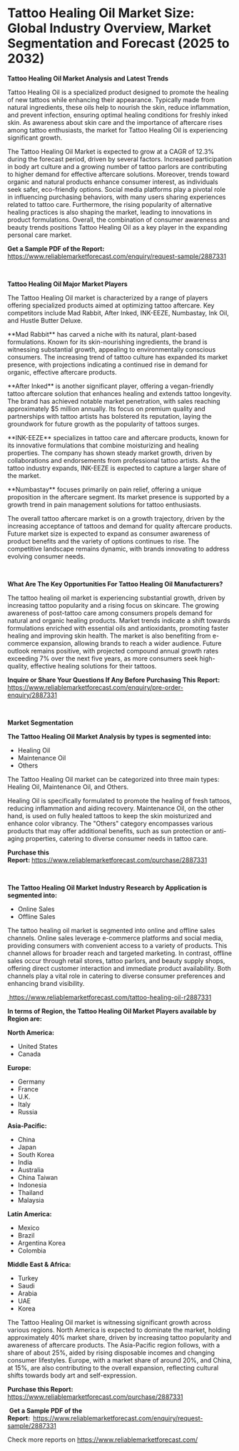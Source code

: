 <p><h1>Tattoo Healing Oil Market Size: Global Industry Overview, Market Segmentation and Forecast (2025 to 2032)</h1></p><p><strong>Tattoo Healing Oil Market Analysis and Latest Trends</strong></p>
<p><p>Tattoo Healing Oil is a specialized product designed to promote the healing of new tattoos while enhancing their appearance. Typically made from natural ingredients, these oils help to nourish the skin, reduce inflammation, and prevent infection, ensuring optimal healing conditions for freshly inked skin. As awareness about skin care and the importance of aftercare rises among tattoo enthusiasts, the market for Tattoo Healing Oil is experiencing significant growth.</p><p>The Tattoo Healing Oil Market is expected to grow at a CAGR of 12.3% during the forecast period, driven by several factors. Increased participation in body art culture and a growing number of tattoo parlors are contributing to higher demand for effective aftercare solutions. Moreover, trends toward organic and natural products enhance consumer interest, as individuals seek safer, eco-friendly options. Social media platforms play a pivotal role in influencing purchasing behaviors, with many users sharing experiences related to tattoo care. Furthermore, the rising popularity of alternative healing practices is also shaping the market, leading to innovations in product formulations. Overall, the combination of consumer awareness and beauty trends positions Tattoo Healing Oil as a key player in the expanding personal care market.</p></p>
<p><strong>Get a Sample PDF of the Report:&nbsp;</strong> <a href="https://www.reliablemarketforecast.com/enquiry/request-sample/2887331?utm_campaign=3129&utm_medium=2&utm_source=Github&utm_content=ia&utm_term=14032025&utm_id=tattoo-healing-oil">https://www.reliablemarketforecast.com/enquiry/request-sample/2887331</a></p>
<p>&nbsp;</p>
<p><strong>Tattoo Healing Oil Major Market Players</strong></p>
<p><p>The Tattoo Healing Oil market is characterized by a range of players offering specialized products aimed at optimizing tattoo aftercare. Key competitors include Mad Rabbit, After Inked, INK-EEZE, Numbastay, Ink Oil, and Hustle Butter Deluxe.</p><p>**Mad Rabbit** has carved a niche with its natural, plant-based formulations. Known for its skin-nourishing ingredients, the brand is witnessing substantial growth, appealing to environmentally conscious consumers. The increasing trend of tattoo culture has expanded its market presence, with projections indicating a continued rise in demand for organic, effective aftercare products.</p><p>**After Inked** is another significant player, offering a vegan-friendly tattoo aftercare solution that enhances healing and extends tattoo longevity. The brand has achieved notable market penetration, with sales reaching approximately $5 million annually. Its focus on premium quality and partnerships with tattoo artists has bolstered its reputation, laying the groundwork for future growth as the popularity of tattoos surges.</p><p>**INK-EEZE** specializes in tattoo care and aftercare products, known for its innovative formulations that combine moisturizing and healing properties. The company has shown steady market growth, driven by collaborations and endorsements from professional tattoo artists. As the tattoo industry expands, INK-EEZE is expected to capture a larger share of the market.</p><p>**Numbastay** focuses primarily on pain relief, offering a unique proposition in the aftercare segment. Its market presence is supported by a growth trend in pain management solutions for tattoo enthusiasts.</p><p>The overall tattoo aftercare market is on a growth trajectory, driven by the increasing acceptance of tattoos and demand for quality aftercare products. Future market size is expected to expand as consumer awareness of product benefits and the variety of options continues to rise. The competitive landscape remains dynamic, with brands innovating to address evolving consumer needs.</p></p>
<p>&nbsp;</p>
<p><strong>What Are The Key Opportunities For Tattoo Healing Oil Manufacturers?</strong></p>
<p><p>The tattoo healing oil market is experiencing substantial growth, driven by increasing tattoo popularity and a rising focus on skincare. The growing awareness of post-tattoo care among consumers propels demand for natural and organic healing products. Market trends indicate a shift towards formulations enriched with essential oils and antioxidants, promoting faster healing and improving skin health. The market is also benefiting from e-commerce expansion, allowing brands to reach a wider audience. Future outlook remains positive, with projected compound annual growth rates exceeding 7% over the next five years, as more consumers seek high-quality, effective healing solutions for their tattoos.</p></p>
<p><strong>Inquire or Share Your Questions If Any Before Purchasing This Report:</strong> <a href="https://www.reliablemarketforecast.com/enquiry/pre-order-enquiry/2887331?utm_campaign=3129&utm_medium=2&utm_source=Github&utm_content=ia&utm_term=14032025&utm_id=tattoo-healing-oil">https://www.reliablemarketforecast.com/enquiry/pre-order-enquiry/2887331</a></p>
<p>&nbsp;</p>
<p><strong>Market Segmentation</strong></p>
<p><strong>The Tattoo Healing Oil Market Analysis by types is segmented into:</strong></p>
<p><ul><li>Healing Oil</li><li>Maintenance Oil</li><li>Others</li></ul></p>
<p><p>The Tattoo Healing Oil market can be categorized into three main types: Healing Oil, Maintenance Oil, and Others. </p><p>Healing Oil is specifically formulated to promote the healing of fresh tattoos, reducing inflammation and aiding recovery. Maintenance Oil, on the other hand, is used on fully healed tattoos to keep the skin moisturized and enhance color vibrancy. The "Others" category encompasses various products that may offer additional benefits, such as sun protection or anti-aging properties, catering to diverse consumer needs in tattoo care.</p></p>
<p><strong>Purchase this Report:&nbsp;</strong><a href="https://www.reliablemarketforecast.com/purchase/2887331?utm_campaign=3129&utm_medium=2&utm_source=Github&utm_content=ia&utm_term=14032025&utm_id=tattoo-healing-oil">https://www.reliablemarketforecast.com/purchase/2887331</a></p>
<p>&nbsp;</p>
<p><strong>The Tattoo Healing Oil Market Industry Research by Application is segmented into:</strong></p>
<p><ul><li>Online Sales</li><li>Offline Sales</li></ul></p>
<p><p>The tattoo healing oil market is segmented into online and offline sales channels. Online sales leverage e-commerce platforms and social media, providing consumers with convenient access to a variety of products. This channel allows for broader reach and targeted marketing. In contrast, offline sales occur through retail stores, tattoo parlors, and beauty supply shops, offering direct customer interaction and immediate product availability. Both channels play a vital role in catering to diverse consumer preferences and enhancing brand visibility.</p></p>
<p><a href="https://www.reliablemarketforecast.com/tattoo-healing-oil-r2887331?utm_campaign=3129&utm_medium=2&utm_source=Github&utm_content=ia&utm_term=14032025&utm_id=tattoo-healing-oil">&nbsp;https://www.reliablemarketforecast.com/tattoo-healing-oil-r2887331</a></p>
<p><strong>In terms of Region, the Tattoo Healing Oil Market Players available by Region are:</strong></p>
<p>
    <p> <strong> North America: </strong>
        <ul>
            <li>United States</li>
            <li>Canada</li>
        </ul>
        </p> 
    <p> <strong> Europe: </strong>
        <ul>
            <li>Germany</li>
            <li>France</li>
            <li>U.K.</li>
            <li>Italy</li>
            <li>Russia</li>
        </ul>
        </p> 
    <p> <strong> Asia-Pacific: </strong>
        <ul>
            <li>China</li>
            <li>Japan</li>
            <li>South Korea</li>
            <li>India</li>
            <li>Australia</li>
            <li>China Taiwan</li>
            <li>Indonesia</li>
            <li>Thailand</li>
            <li>Malaysia</li>
        </ul>
        </p> 
    <p> <strong> Latin America: </strong>
        <ul>
            <li>Mexico</li>
            <li>Brazil</li>
            <li>Argentina Korea</li>
            <li>Colombia</li>
        </ul>
        </p> 
    <p> <strong> Middle East & Africa: </strong>
        <ul>
            <li>Turkey</li>
            <li>Saudi</li>
            <li>Arabia</li>
            <li>UAE</li>
            <li>Korea</li>
        </ul>
    </p>
    </p>
<p><p>The Tattoo Healing Oil market is witnessing significant growth across various regions. North America is expected to dominate the market, holding approximately 40% market share, driven by increasing tattoo popularity and awareness of aftercare products. The Asia-Pacific region follows, with a share of about 25%, aided by rising disposable incomes and changing consumer lifestyles. Europe, with a market share of around 20%, and China, at 15%, are also contributing to the overall expansion, reflecting cultural shifts towards body art and self-expression.</p></p>
<p><strong>Purchase this Report: </strong><a href="https://www.reliablemarketforecast.com/purchase/2887331?utm_campaign=3129&utm_medium=2&utm_source=Github&utm_content=ia&utm_term=14032025&utm_id=tattoo-healing-oil">https://www.reliablemarketforecast.com/purchase/2887331</a></p>
<p>&nbsp;<strong>Get a Sample PDF of the Report:&nbsp;&nbsp;</strong><a href="https://www.reliablemarketforecast.com/enquiry/request-sample/2887331?utm_campaign=3129&utm_medium=2&utm_source=Github&utm_content=ia&utm_term=14032025&utm_id=tattoo-healing-oil">https://www.reliablemarketforecast.com/enquiry/request-sample/2887331</a></p>
<p><strong></strong></p>
<p>Check more reports on <a href="https://www.reliablemarketforecast.com/?utm_campaign=3129&utm_medium=2&utm_source=Github&utm_content=ia&utm_term=14032025&utm_id=tattoo-healing-oil">https://www.reliablemarketforecast.com/</a></p>
